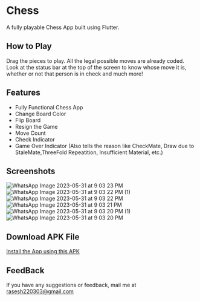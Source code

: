 # Chess

A fully playable Chess App built using Flutter.

## How to Play

Drag the pieces to play. All the legal possible moves are already coded.
Look at the status bar at the top of the screen to know whose move it is, whether or not that person is in check and much more! 

## Features

- Fully Functional Chess App
- Change Board Color
- Flip Board
- Resign the Game
- Move Count
- Check Indicator
- Game Over Indicator (Also tells the reason like CheckMate, Draw due to StaleMate,ThreeFold Repeatition, Insufficient Material, etc.)

## Screenshots

![WhatsApp Image 2023-05-31 at 9 03 23 PM](https://github.com/Rasesh-Srivastava/Chess/assets/116264587/fc86e63f-5e81-4c10-a5cb-3f4313e5dc70)
![WhatsApp Image 2023-05-31 at 9 03 22 PM (1)](https://github.com/Rasesh-Srivastava/Chess/assets/116264587/0133ff9d-a996-40d7-bd77-36a13084edbf)
![WhatsApp Image 2023-05-31 at 9 03 22 PM](https://github.com/Rasesh-Srivastava/Chess/assets/116264587/3698ecbb-0750-46e1-a772-3d5de0c86be1)
![WhatsApp Image 2023-05-31 at 9 03 21 PM](https://github.com/Rasesh-Srivastava/Chess/assets/116264587/b9215736-295a-460e-8bd3-9024123c0b9b)
![WhatsApp Image 2023-05-31 at 9 03 20 PM (1)](https://github.com/Rasesh-Srivastava/Chess/assets/116264587/185eca59-28ba-4c8c-994a-5ec0eca697b1)
![WhatsApp Image 2023-05-31 at 9 03 20 PM](https://github.com/Rasesh-Srivastava/Chess/assets/116264587/55a2e110-025d-47c9-885c-d02ccb5ebded)


## Download APK File

[Install the App using this APK](https://drive.google.com/file/d/17kLNeBTmVcpIL-ucFsC1iLktrZj-Z5Sv/view?usp=sharing)

## FeedBack

If you have any suggestions or feedback, mail me at rasesh220303@gmail.com
